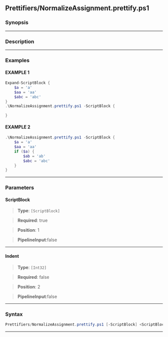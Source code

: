 
Prettifiers/NormalizeAssignment.prettify.ps1
--------------------------------------------
### Synopsis


---
### Description
---
### Examples
#### EXAMPLE 1
```PowerShell
Expand-ScriptBlock {
    $a = 'a'
    $aa = 'aa'
    $abc = 'abc'
}
.\NormalizeAssignment.prettify.ps1 -ScriptBlock {
    
}
```

#### EXAMPLE 2
```PowerShell
.\NormalizeAssignment.prettify.ps1 -ScriptBlock {
    $a = 'a'
    $aa = 'aa'
    if ($a) {
        $ab = 'ab'
        $abc = 'abc'
    }
}
```

---
### Parameters
#### **ScriptBlock**

> **Type**: ```[ScriptBlock]```

> **Required**: true

> **Position**: 1

> **PipelineInput**:false



---
#### **Indent**

> **Type**: ```[Int32]```

> **Required**: false

> **Position**: 2

> **PipelineInput**:false



---
### Syntax
```PowerShell
Prettifiers/NormalizeAssignment.prettify.ps1 [-ScriptBlock] <ScriptBlock> [[-Indent] <Int32>] [<CommonParameters>]
```
---



